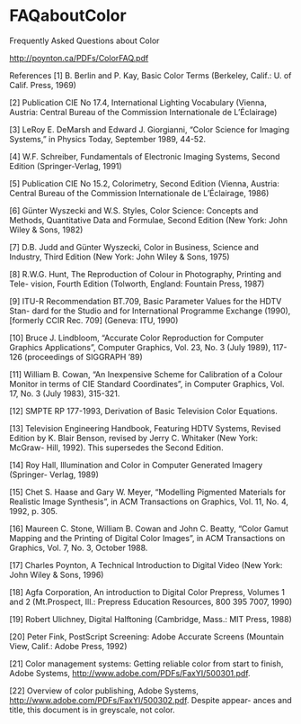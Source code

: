 # FAQaboutColor
Frequently Asked Questions about Color

http://poynton.ca/PDFs/ColorFAQ.pdf

References
[1] B. Berlin and P. Kay, Basic Color Terms (Berkeley, Calif.: U. of Calif. Press, 1969)

[2] Publication CIE No 17.4, International Lighting Vocabulary (Vienna, Austria: Central Bureau of the Commission Internationale de L’Éclairage)

[3] LeRoy E. DeMarsh and Edward J. Giorgianni, “Color Science for Imaging Systems,” in Physics Today, September 1989, 44-52.

[4] W.F. Schreiber, Fundamentals of Electronic Imaging Systems, Second Edition (Springer-Verlag, 1991)

[5] Publication CIE No 15.2, Colorimetry, Second Edition (Vienna, Austria: Central Bureau of the Commission Internationale de L’Éclairage, 1986)

[6] Günter Wyszecki and W.S. Styles, Color Science: Concepts and Methods, Quantitative Data and Formulae, Second Edition (New York: John Wiley & Sons, 1982)

[7] D.B. Judd and Günter Wyszecki, Color in Business, Science and Industry, Third Edition (New York: John Wiley & Sons, 1975)

[8] R.W.G. Hunt, The Reproduction of Colour in Photography, Printing and Tele- vision, Fourth Edition (Tolworth, England: Fountain Press, 1987)

[9] ITU-R Recommendation BT.709, Basic Parameter Values for the HDTV Stan- dard for the Studio and for International Programme Exchange (1990), [formerly CCIR Rec. 709] (Geneva: ITU, 1990)

[10] Bruce J. Lindbloom, “Accurate Color Reproduction for Computer Graphics Applications”, Computer Graphics, Vol. 23, No. 3 (July 1989), 117-126 (proceedings of SIGGRAPH ’89)

[11] William B. Cowan, “An Inexpensive Scheme for Calibration of a Colour Monitor in terms of CIE Standard Coordinates”, in Computer Graphics, Vol. 17, No. 3 (July 1983), 315-321.

[12] SMPTE RP 177-1993, Derivation of Basic Television Color Equations.

[13] Television Engineering Handbook, Featuring HDTV Systems, Revised Edition by K. Blair Benson, revised by Jerry C. Whitaker (New York: McGraw- Hill, 1992). This supersedes the Second Edition.

[14] Roy Hall, Illumination and Color in Computer Generated Imagery (Springer- Verlag, 1989)

[15] Chet S. Haase and Gary W. Meyer, “Modelling Pigmented Materials for Realistic Image Synthesis”, in ACM Transactions on Graphics, Vol. 11, No. 4, 1992, p. 305.

[16] Maureen C. Stone, William B. Cowan and John C. Beatty, “Color Gamut Mapping and the Printing of Digital Color Images”, in ACM Transactions on Graphics, Vol. 7, No. 3, October 1988.

[17] Charles Poynton, A Technical Introduction to Digital Video (New York: John Wiley & Sons, 1996)

[18] Agfa Corporation, An introduction to Digital Color Prepress, Volumes 1 and 2 (Mt.Prospect, Ill.: Prepress Education Resources, 800 395 7007, 1990)

[19] Robert Ulichney, Digital Halftoning (Cambridge, Mass.: MIT Press, 1988)

[20] Peter Fink, PostScript Screening: Adobe Accurate Screens (Mountain View,
Calif.: Adobe Press, 1992)

[21] Color management systems: Getting reliable color from start to finish, Adobe Systems, <http://www.adobe.com/PDFs/FaxYI/500301.pdf>.

[22] Overview of color publishing, Adobe Systems, <http://www.adobe.com/PDFs/FaxYI/500302.pdf>. Despite appear- ances and title, this document is in greyscale, not color.
